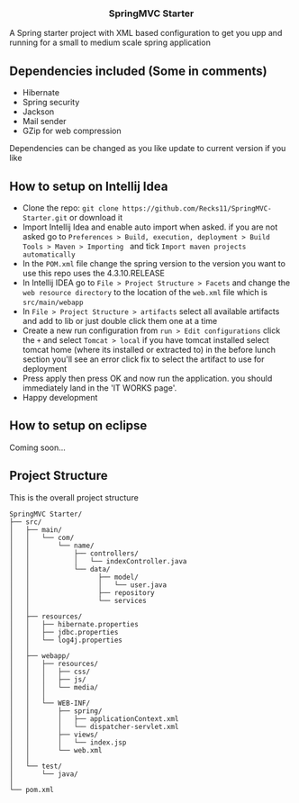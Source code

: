 <h3 align="center">SpringMVC Starter</h3>
<p> A Spring starter project with XML based configuration to get you upp and running for a small to medium scale spring application</p>

## Dependencies included (Some in comments) 
- Hibernate
- Spring security
- Jackson
- Mail sender
- GZip for web compression
<p> Dependencies can be changed as you like update to current version if you like</p>

## How to setup on Intellij Idea
- Clone the repo: `git clone https://github.com/Recks11/SpringMVC-Starter.git` or download it
- Import Intellij Idea and enable auto import when asked. if you are not asked go to `Preferences > Build, execution, deployment > Build Tools > Maven > Importing ` and tick `Import maven projects automatically`
- In the `POM.xml` file change the spring version to the version you want to use this repo uses the 4.3.10.RELEASE
- In Intellij IDEA go to `File > Project Structure > Facets` and change the `web resource directory` to the location of the `web.xml` file which is
`src/main/webapp`
- In `File > Project Structure > artifacts` select all available artifacts and add to lib or just double click them one at a time
- Create a new run configuration from `run > Edit configurations` click the `+` and select `Tomcat > local` if you have tomcat installed select tomcat home (where its installed or extracted to) in the before lunch section you'll see an error click fix to select the artifact to use for deployment
- Press apply then press OK and now run the application. you should immediately land in the 'IT WORKS page'.
- Happy development

## How to setup on eclipse
<p>Coming soon...</P>

## Project Structure
<p>This is the overall project structure</p>

```
SpringMVC Starter/
├── src/
│   ├── main/
│   │   └── com/
│   │       └── name/
│   │           ├── controllers/
│   │           │   └── indexController.java
│   │           └── data/
│   │                 ├── model/
│   │                 │   └── user.java
│   │                 ├── repository
│   │                 └── services
│   │
│   ├── resources/
│   │   ├── hibernate.properties
│   │   ├── jdbc.properties
│   │   └── log4j.properties
│   │
│   ├── webapp/
│   │   ├── resources/
│   │   │   ├── css/
│   │   │   ├── js/
│   │   │   └── media/
│   │   │
│   │   └── WEB-INF/
│   │       ├── spring/
│   │       │   ├── applicationContext.xml
│   │       │   └── dispatcher-servlet.xml
│   │       ├── views/
│   │       │   └── index.jsp
│   │       └── web.xml
│   │
│   └── test/
│       └── java/
│   
└── pom.xml
```